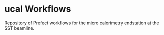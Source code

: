 # ucal Workflows

Repository of Prefect workflows for the micro calorimetry endstation at the SST beamline.
